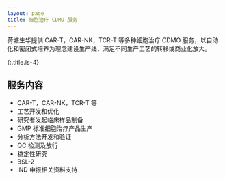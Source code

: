 ```yaml
---
layout: page
title: 细胞治疗 CDMO 服务
---
```


荷塘生华提供 CAR-T，CAR-NK，TCR-T 等多种细胞治疗 CDMO 服务，以自动化和密闭式培养为理念建设生产线，满足不同生产工艺的转移或商业化放大。

{:.title.is-4}
## 服务内容

- CAR-T，CAR-NK，TCR-T 等
- 工艺开发和优化
- 研究者发起临床样品制备
- GMP 标准细胞治疗产品生产
- 分析方法开发和验证
- QC 检测及放行
- 稳定性研究
- BSL-2
- IND 申报相关资料支持

<div class="hero is-medium"><div class="hero-body"></div></div>
